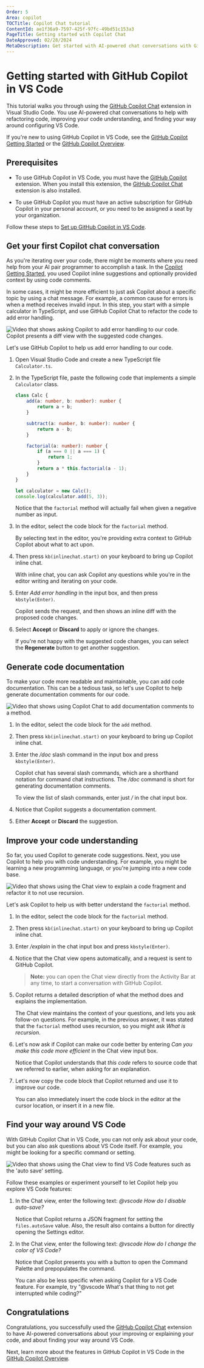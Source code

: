 ```yaml
---
Order: 5
Area: copilot
TOCTitle: Copilot Chat tutorial
ContentId: ae1f36a9-7597-425f-97fc-49bd51c153a3
PageTitle: Getting started with Copilot Chat
DateApproved: 02/28/2024
MetaDescription: Get started with AI-powered chat conversations with GitHub Copilot in Visual Studio Code, inline while you're coding, or in a separate chat view.
---
```

# Getting started with GitHub Copilot in VS Code

This tutorial walks you through using the [GitHub Copilot Chat](https://marketplace.visualstudio.com/items?itemName=GitHub.copilot-chat) extension in Visual Studio Code. You use AI-powered chat conversations to help with refactoring code, improving your code understanding, and finding your way around configuring VS Code.

If you're new to using GitHub Copilot in VS Code, see the [GitHub Copilot Getting Started](/docs/copilot/getting-started.md) or the [GitHub Copilot Overview](/docs/copilot/overview.md).

## Prerequisites

* To use GitHub Copilot in VS Code, you must have the [GitHub Copilot](https://marketplace.visualstudio.com/items?itemName=GitHub.copilot) extension. When you install this extension, the [GitHub Copilot Chat](https://marketplace.visualstudio.com/items?itemName=GitHub.copilot-chat) extension is also installed.

* To use GitHub Copilot you must have an active subscription for GitHub Copilot in your personal account, or you need to be assigned a seat by your organization.

Follow these steps to [Set up GitHub Copilot in VS Code](/docs/copilot/getting-started.md#set-up-vs-code-for-github-copilot).

## Get your first Copilot chat conversation

As you're iterating over your code, there might be moments where you need help from your AI pair programmer to accomplish a task. In the [Copilot Getting Started](/docs/copilot/getting-started.md), you used Copilot inline suggestions and optionally provided context by using code comments.

In some cases, it might be more efficient to just ask Copilot about a specific topic by using a chat message. For example, a common cause for errors is when a method receives invalid input. In this step, you start with a simple calculator in TypeScript, and use GitHub Copilot Chat to refactor the code to add error handling.

![Video that shows asking Copilot to add error handling to our code. Copilot presents a diff view with the suggested code changes.](./images/getting-started-chat/copilot-chat-add-error-handling.gif)

Let's use GitHub Copilot to help us add error handling to our code.

1. Open Visual Studio Code and create a new TypeScript file `Calculator.ts`.

1. In the TypeScript file, paste the following code that implements a simple `Calculator` class.

    ```typescript
    class Calc {
        add(a: number, b: number): number {
            return a + b;
        }
    
        subtract(a: number, b: number): number {
            return a - b;
        }
    
        factorial(a: number): number {
            if (a === 0 || a === 1) {
                return 1;
            }
            return a * this.factorial(a - 1);
        }
    }
    
    let calculator = new Calc();
    console.log(calculator.add(5, 3));
    ```

    Notice that the `factorial` method will actually fail when given a negative number as input.

1. In the editor, select the code block for the `factorial` method.

    By selecting text in the editor, you're providing extra context to GitHub Copilot about what to act upon.

1. Then press `kb(inlinechat.start)` on your keyboard to bring up Copilot inline chat.

    With inline chat, you can ask Copilot any questions while you're in the editor writing and iterating on your code.

1. Enter *Add error handling* in the input box, and then press `kbstyle(Enter)`.

    Copilot sends the request, and then shows an inline diff with the proposed code changes.

1. Select **Accept** or **Discard** to apply or ignore the changes.

    If you're not happy with the suggested code changes, you can select the **Regenerate** button to get another suggestion.

## Generate code documentation

To make your code more readable and maintainable, you can add code documentation. This can be a tedious task, so let's use Copilot to help generate documentation comments for our code.

![Video that shows using Copilot Chat to add documentation comments to a method.](./images/getting-started-chat/copilot-chat-add-docs.gif)

1. In the editor, select the code block for the `add` method.

1. Then press `kb(inlinechat.start)` on your keyboard to bring up Copilot inline chat.

1. Enter the */doc* slash command in the input box and press `kbstyle(Enter)`.

    Copilot chat has several slash commands, which are a shorthand notation for command chat instructions. The */doc* command is short for generating documentation comments.

    To view the list of slash commands, enter just */* in the chat input box.

1. Notice that Copilot suggests a documentation comment.

1. Either **Accept** or **Discard** the suggestion.

## Improve your code understanding

So far, you used Copilot to generate code suggestions. Next, you use Copilot to help you with code understanding. For example, you might be learning a new programming language, or you're jumping into a new code base.

![Video that shows using the Chat view to explain a code fragment and refactor it to not use recursion.](./images/getting-started-chat/copilot-chat-add-docs.gif)

Let's ask Copilot to help us with better understand the `factorial` method.

1. In the editor, select the code block for the `factorial` method.

1. Then press `kb(inlinechat.start)` on your keyboard to bring up Copilot inline chat.

1. Enter */explain* in the chat input box and press `kbstyle(Enter)`.

1. Notice that the Chat view opens automatically, and a request is sent to GitHub Copilot.

    > **Note:** you can open the Chat view directly from the Activity Bar at any time, to start a conversation with GitHub Copilot.

1. Copilot returns a detailed description of what the method does and explains the implementation.

    The Chat view maintains the context of your questions, and lets you ask follow-on questions. For example, in the previous answer, it was stated that the `factorial` method uses recursion, so you might ask *What is recursion*.

1. Let's now ask if Copilot can make our code better by entering *Can you make this code more efficient* in the Chat view input box.

    Notice that Copilot understands that *this code* refers to source code that we referred to earlier, when asking for an explanation.

1. Let's now copy the code block that Copilot returned and use it to improve our code.

    You can also immediately insert the code block in the editor at the cursor location, or insert it in a new file.

## Find your way around VS Code

With GitHub Copilot Chat in VS Code, you can not only ask about your code, but you can also ask questions about VS Code itself. For example, you might be looking for a specific command or setting.

![Video that shows using the Chat view to find VS Code features such as the 'auto save' setting.](./images/getting-started-chat/copilot-chat-vscode.gif)

Follow these examples or experiment yourself to let Copilot help you explore VS Code features:

1. In the Chat view, enter the following text: *@vscode How do I disable auto-save?*

    Notice that Copilot returns a JSON fragment for setting the `files.autoSave` value. Also, the result also contains a button for directly opening the Settings editor.

1. In the Chat view, enter the following text: *@vscode How do I change the color of VS Code?*

    Notice that Copilot presents you with a button to open the Command Palette and prepopulates the command.

    You can also be less specific when asking Copilot for a VS Code feature. For example, try "@vscode What's that thing to not get interrupted while coding?"

## Congratulations

Congratulations, you successfully used the [GitHub Copilot Chat](https://marketplace.visualstudio.com/items?itemName=GitHub.copilot-chat) extension to have AI-powered conversations about your improving or explaining your code, and about finding your way around VS Code.

Next, learn more about the features in GitHub Copilot in VS Code in the [GitHub Copilot Overview](/docs/copilot/overview.md).
